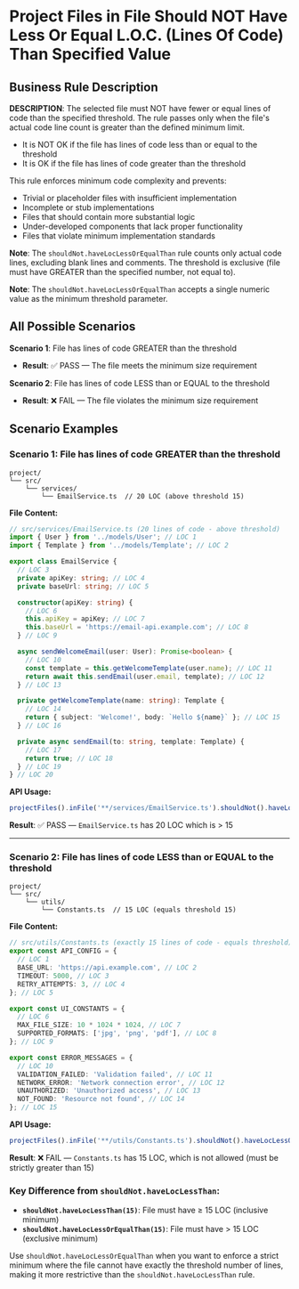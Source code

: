 # Project Files in File Should NOT Have Less Or Equal L.O.C. (Lines Of Code) Than Specified Value

## Business Rule Description

**DESCRIPTION**: The selected file must NOT have fewer or equal lines of code than the specified threshold. The rule passes only when the file's actual code line count is greater than the defined minimum limit.

- It is NOT OK if the file has lines of code less than or equal to the threshold
- It is OK if the file has lines of code greater than the threshold

This rule enforces minimum code complexity and prevents:

- Trivial or placeholder files with insufficient implementation
- Incomplete or stub implementations
- Files that should contain more substantial logic
- Under-developed components that lack proper functionality
- Files that violate minimum implementation standards

**Note**: The `shouldNot.haveLocLessOrEqualThan` rule counts only actual code lines, excluding blank lines and comments. The threshold is exclusive (file must have GREATER than the specified number, not equal to).

**Note**: The `shouldNot.haveLocLessOrEqualThan` accepts a single numeric value as the minimum threshold parameter.

## All Possible Scenarios

**Scenario 1**: File has lines of code GREATER than the threshold

- **Result**: ✅ PASS — The file meets the minimum size requirement

**Scenario 2**: File has lines of code LESS than or EQUAL to the threshold

- **Result**: ❌ FAIL — The file violates the minimum size requirement

## Scenario Examples

### Scenario 1: File has lines of code GREATER than the threshold

```
project/
└── src/
    └── services/
        └── EmailService.ts  // 20 LOC (above threshold 15)
```

**File Content:**

```typescript
// src/services/EmailService.ts (20 lines of code - above threshold)
import { User } from '../models/User'; // LOC 1
import { Template } from '../models/Template'; // LOC 2

export class EmailService {
  // LOC 3
  private apiKey: string; // LOC 4
  private baseUrl: string; // LOC 5

  constructor(apiKey: string) {
    // LOC 6
    this.apiKey = apiKey; // LOC 7
    this.baseUrl = 'https://email-api.example.com'; // LOC 8
  } // LOC 9

  async sendWelcomeEmail(user: User): Promise<boolean> {
    // LOC 10
    const template = this.getWelcomeTemplate(user.name); // LOC 11
    return await this.sendEmail(user.email, template); // LOC 12
  } // LOC 13

  private getWelcomeTemplate(name: string): Template {
    // LOC 14
    return { subject: 'Welcome!', body: `Hello ${name}` }; // LOC 15
  } // LOC 16

  private async sendEmail(to: string, template: Template) {
    // LOC 17
    return true; // LOC 18
  } // LOC 19
} // LOC 20
```

**API Usage:**

```typescript
projectFiles().inFile('**/services/EmailService.ts').shouldNot().haveLocLessOrEqualThan(15).check();
```

**Result**: ✅ PASS — `EmailService.ts` has 20 LOC which is > 15

---

### Scenario 2: File has lines of code LESS than or EQUAL to the threshold

```
project/
└── src/
    └── utils/
        └── Constants.ts  // 15 LOC (equals threshold 15)
```

**File Content:**

```typescript
// src/utils/Constants.ts (exactly 15 lines of code - equals threshold)
export const API_CONFIG = {
  // LOC 1
  BASE_URL: 'https://api.example.com', // LOC 2
  TIMEOUT: 5000, // LOC 3
  RETRY_ATTEMPTS: 3, // LOC 4
}; // LOC 5

export const UI_CONSTANTS = {
  // LOC 6
  MAX_FILE_SIZE: 10 * 1024 * 1024, // LOC 7
  SUPPORTED_FORMATS: ['jpg', 'png', 'pdf'], // LOC 8
}; // LOC 9

export const ERROR_MESSAGES = {
  // LOC 10
  VALIDATION_FAILED: 'Validation failed', // LOC 11
  NETWORK_ERROR: 'Network connection error', // LOC 12
  UNAUTHORIZED: 'Unauthorized access', // LOC 13
  NOT_FOUND: 'Resource not found', // LOC 14
}; // LOC 15
```

**API Usage:**

```typescript
projectFiles().inFile('**/utils/Constants.ts').shouldNot().haveLocLessOrEqualThan(15).check();
```

**Result**: ❌ FAIL — `Constants.ts` has 15 LOC, which is not allowed (must be strictly greater than 15)

### Key Difference from `shouldNot.haveLocLessThan`:

- **`shouldNot.haveLocLessThan(15)`**: File must have ≥ 15 LOC (inclusive minimum)
- **`shouldNot.haveLocLessOrEqualThan(15)`**: File must have > 15 LOC (exclusive minimum)

Use `shouldNot.haveLocLessOrEqualThan` when you want to enforce a strict minimum where the file cannot have exactly the threshold number of lines, making it more restrictive than the `shouldNot.haveLocLessThan` rule.
